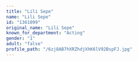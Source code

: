 ```yaml
---
title: "Lili Sepe"
name: "Lili Sepe"
id: "1361099"
original_name: "Lili Sepe"
known_for_department: "Acting"
gender: "1"
adult: "false"
profile_path: "/6zj8AB7hXRZhdjXhK6lV92BspFJ.jpg"
---
```

